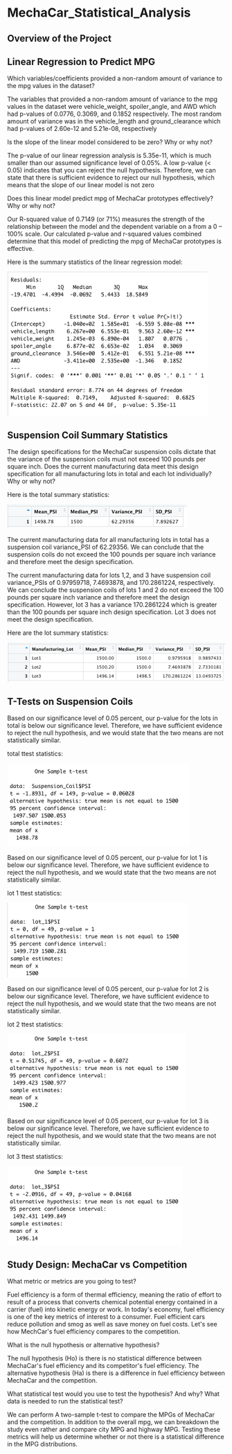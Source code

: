 # MechaCar_Statistical_Analysis

## Overview of the Project


## Linear Regression to Predict MPG

Which variables/coefficients provided a non-random amount of variance to the mpg values in the dataset?

The variables that provided a non-random amount of variance to the mpg values in the dataset were vehicle_weight, spoiler_angle, and AWD which had p-values of 0.0776, 0.3069, and 0.1852 respectively.  The most random amount of variance was in the vehicle_length and ground_clearance which had p-values of 2.60e-12 and 5.21e-08, respectively

Is the slope of the linear model considered to be zero? Why or why not?

The p-value of our linear regression analysis is 5.35e-11, which is much smaller than our assumed significance level of 0.05%. A low p-value (< 0.05) indicates that you can reject the null hypothesis. Therefore, we can state that there is sufficient evidence to reject our null hypothesis, which means that the slope of our linear model is not zero

Does this linear model predict mpg of MechaCar prototypes effectively? Why or why not?

Our R-squared value of 0.7149 (or 71%) measures the strength of the relationship between the model and the dependent variable on a from a 0 – 100% scale. Our calculated p-value and r-squared values combined determine that this model of predicting the mpg of MechaCar prototypes is effective.

Here is the summary statistics of the linear regression model:

![linear_regression](pictures/Linear_Regression_Summary.png)

## Suspension Coil Summary Statistics

The design specifications for the MechaCar suspension coils dictate that the variance of the suspension coils must not exceed 100 pounds per square inch. Does the current manufacturing data meet this design specification for all manufacturing lots in total and each lot individually? Why or why not?

Here is the total summary statistics:

![total_summary](pictures/Total_summary.png)

The current manufacturing data for all manufacturing lots in total has a suspension coil variance_PSI of 62.29356. We can conclude that the suspension coils do not exceed the 100 pounds per square inch variance and therefore meet the design specification.

The current manufacturing data for lots 1,2, and 3 have suspension coil variance_PSIs of 0.97959718, 7.4693878, and 170.2861224, respectively. We can conclude the suspension coils of lots 1 and 2 do not exceed the 100 pounds per square inch variance and therefore meet the design specification. However, lot 3 has a variance 170.2861224 which is greater than the 100 pounds per square inch design specification. Lot 3 does not meet the design specification.

Here are the lot summary statistics:

![lot_summary](pictures/Lot_summary.png)

## T-Tests on Suspension Coils

Based on our significance level of 0.05 percent, our p-value for the lots in total is below our significance level. Therefore, we have sufficient evidence to reject the null hypothesis, and we would state that the two means are not statistically similar.

total ttest statistics:

![total_ttest](pictures/Total_ttest.png)

Based on our significance level of 0.05 percent, our p-value for lot 1 is below our significance level. Therefore, we have sufficient evidence to reject the null hypothesis, and we would state that the two means are not statistically similar.

lot 1 ttest statistics:

![lot1_ttest](pictures/Lot1_ttest.png)

Based on our significance level of 0.05 percent, our p-value for lot 2  is below our significance level. Therefore, we have sufficient evidence to reject the null hypothesis, and we would state that the two means are not statistically similar.

lot 2 ttest statistics:

![lot2_ttest](pictures/Lot2_ttest.png)

Based on our significance level of 0.05 percent, our p-value for lot 3 is below our significance level. Therefore, we have sufficient evidence to reject the null hypothesis, and we would state that the two means are not statistically similar.

lot 3 ttest statistics:

![lot3_ttest](pictures/Lot3_ttest.png)


## Study Design: MechaCar vs Competition

What metric or metrics are you going to test?

Fuel efficiency is a form of thermal efficiency, meaning the ratio of effort to result of a process that converts chemical potential energy contained in a carrier (fuel) into kinetic energy or work. In today's economy, fuel efficiency is one of the key metrics of interest to a consumer. Fuel efficient cars reduce pollution and smog as well as save money on fuel costs. Let's see how MechCar's fuel efficiency compares to the competition.

What is the null hypothesis or alternative hypothesis?

The null hypothesis (Ho) is there is no statistical difference between MechaCar's fuel efficiency and its competitor's fuel efficiency. The alternative hypothesis (Ha) is there is a difference in fuel efficiency between MechaCar and the competition.

What statistical test would you use to test the hypothesis? And why?
What data is needed to run the statistical test?

We can perform A two-sample t-test to compare the MPGs of MechaCar and the competition. In addition to the overall mpg, we can breakdown the study even rather and compare city MPG and highway MPG. Testing these metrics will help us determine whether or not there is a statistical difference in the MPG distributions.
